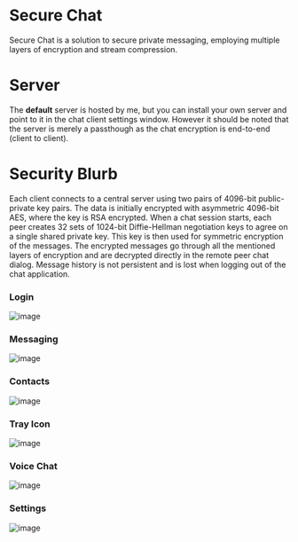 # Secure Chat
Secure Chat is a solution to secure private messaging, employing multiple layers of encryption and stream compression.

# Server
The **default** server is hosted by me, but you can install your own server and point to it in the chat client settings window.
However it should be noted that the server is merely a passthough as the chat encryption is end-to-end (client to client).

# Security Blurb
Each client connects to a central server using two pairs of 4096-bit public-private key pairs. The data is initially encrypted with asymmetric 4096-bit AES, where the key is RSA encrypted. When a chat session starts, each peer creates 32 sets of 1024-bit Diffie-Hellman negotiation keys to agree on a single shared private key. This key is then used for symmetric encryption of the messages. The encrypted messages go through all the mentioned layers of encryption and are decrypted directly in the remote peer chat dialog.
Message history is not persistent and is lost when logging out of the chat application.

### Login
![image](https://github.com/user-attachments/assets/ca709763-b5a1-41d6-a950-39935a8421a1)

### Messaging
![image](https://github.com/user-attachments/assets/eafb793c-cdb2-427b-9c6e-933048442f01)

### Contacts
![image](https://github.com/user-attachments/assets/3a1ad18d-5d01-4d76-a0e6-42c60aa52d08)

### Tray Icon
![image](https://github.com/user-attachments/assets/59819cfc-9200-48aa-bd07-02212265e142)

### Voice Chat
![image](https://github.com/user-attachments/assets/5b279caf-f390-4f35-90ae-0ed407c3be00)

### Settings
![image](https://github.com/user-attachments/assets/5382a51e-38ef-4652-9ae9-036adb9171fc)
